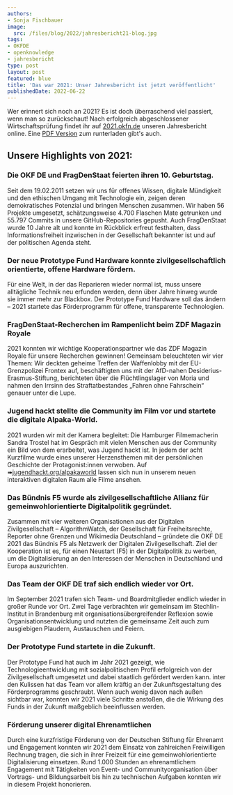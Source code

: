```yaml
---
authors:
- Sonja Fischbauer
image:
  src: /files/blog/2022/jahresbericht21-blog.jpg
tags:
- OKFDE
- openknowledge
- jahresbericht
type: post
layout: post
featured: blue
title: 'Das war 2021: Unser Jahresbericht ist jetzt veröffentlicht'
publishedDate: 2022-06-22
---
```


Wer erinnert sich noch an 2021? Es ist doch überraschend viel passiert, wenn man so zurückschaut! 
Nach erfolgreich abgeschlossener Wirtschaftsprüfung findet ihr auf [2021.okfn.de](https://2021.okfn.de/) unseren Jahresbericht online. 
Eine [PDF Version](https://2021.okfn.de/assets/documents/OKF_Jahresbericht_2021.pdf) zum runterladen gibt's auch.

## Unsere Highlights von 2021:

### Die OKF DE und FragDenStaat feierten ihren 10. Geburtstag.
Seit dem 19.02.2011 setzen wir uns für offenes Wissen, digitale Mündigkeit und den ethischen Umgang mit Technologie ein, zeigen deren demokratisches Potenzial und bringen Menschen zusammen. Wir haben 56 Projekte umgesetzt, schätzungsweise 4.700 Flaschen Mate getrunken und 55.797 Commits in unsere GitHub-Repositories gepusht. Auch FragDenStaat wurde 10 Jahre alt und konnte im Rückblick erfreut festhalten, dass Informationsfreiheit inzwischen in der Gesellschaft bekannter ist und auf der politischen Agenda steht.

### Der neue Prototype Fund Hardware konnte zivilgesellschaftlich orientierte, offene Hardware fördern. 
Für eine Welt, in der das Reparieren wieder normal ist, muss unsere alltägliche Technik neu erfunden werden, denn über Jahre hinweg wurde sie immer mehr zur Blackbox. Der Prototype Fund Hardware soll das ändern – 2021 startete das Förderprogramm für offene, transparente Technologien. 

### FragDenStaat-Recherchen im Rampenlicht beim ZDF Magazin Royale
2021 konnten wir wichtige Kooperationspartner wie das ZDF Magazin Royale für unsere Recherchen gewinnen!  Gemeinsam beleuchteten wir vier Themen: Wir deckten geheime Treffen der Waffenlobby mit der EU-Grenzpolizei Frontex auf, beschäftigten uns mit der AfD-nahen Desiderius-Erasmus-Stiftung, berichteten über die Flüchtlingslager von Moria und nahmen den Irrsinn des Straftatbestandes „Fahren ohne Fahrschein“ genauer unter die Lupe. 

### Jugend hackt stellte die Community im Film vor und startete die digitale Alpaka-World.
2021 wurden wir mit der Kamera begleitet: Die Hamburger Filmemacherin Sandra Trostel hat im Gespräch mit vielen Menschen aus der Community ein Bild von dem erarbeitet, was Jugend hackt ist. In jedem der acht Kurzfilme wurde eines unserer Herzensthemen mit der persönlichen Geschichte der Protagonist:innen verwoben. Auf ➠[jugendhackt.org/alpakaworld](https://jugendhackt.org/alpakaworld/) lassen sich nun in unserem neuen interaktiven digitalen Raum alle Filme ansehen.

### Das Bündnis F5 wurde als zivilgesellschaftliche Allianz für gemeinwohlorientierte Digitalpolitik gegründet. 
Zusammen mit vier weiteren Organisationen aus der Digitalen Zivilgesellschaft – AlgorithmWatch, der Gesellschaft für Freiheitsrechte, Reporter ohne Grenzen und Wikimedia Deutschland – gründete die OKF DE 2021 das Bündnis F5 als Netzwerk der Digitalen Zivilgesellschaft. Ziel der Kooperation ist es, für einen Neustart (F5) in der Digitalpolitik zu werben, um die Digitalisierung an den Interessen der Menschen in Deutschland und Europa auszurichten. 

### Das Team der OKF DE traf sich endlich wieder vor Ort. 
Im September 2021 trafen sich Team- und Boardmitglieder endlich wieder in großer Runde vor Ort. Zwei Tage verbrachten wir gemeinsam im Stechlin-Institut in Brandenburg mit organisationsübergreifender Reflexion sowie Organisationsentwicklung und nutzten die gemeinsame Zeit auch zum ausgiebigen Plaudern, Austauschen und Feiern. 

### Der Prototype Fund startete in die Zukunft.
Der Prototype Fund hat auch im Jahr 2021 gezeigt, wie Technologieentwicklung mit sozialpolitischem Profil erfolgreich von der Zivilgesellschaft umgesetzt und dabei staatlich gefördert  werden kann. inter den Kulissen hat das Team vor allem kräftig an der Zukunftsgestaltung des Förderprogramms geschraubt. Wenn auch wenig davon nach außen sichtbar war, konnten wir 2021 viele Schritte anstoßen, die die Wirkung des Funds in der Zukunft maßgeblich beeinflussen werden.

### Förderung unserer digital Ehrenamtlichen 
Durch eine kurzfristige Förderung von der Deutschen Stiftung für Ehrenamt und Engagement konnten wir 2021 dem Einsatz von zahlreichen Freiwilligen Rechnung tragen, die sich in ihrer Freizeit für eine gemeinwohlorientierte Digitalisierung einsetzen. Rund 1.000 Stunden an ehrenamtlichem Engagement mit Tätigkeiten von Event- und Communityorganisation über Vortrags- und Bildungsarbeit bis hin zu technischen Aufgaben konnten wir in diesem Projekt honorieren.